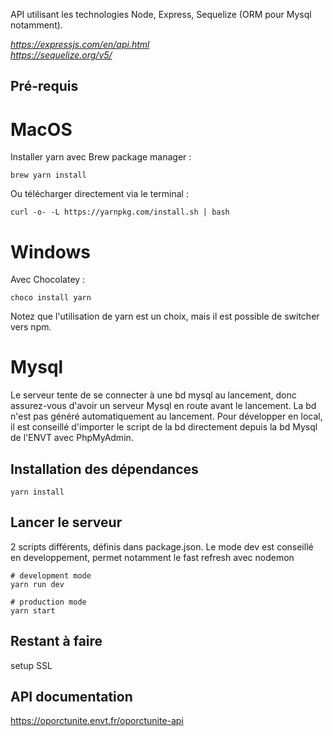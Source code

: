 API utilisant les technologies Node, Express, Sequelize (ORM pour Mysql notamment).

*https://expressjs.com/en/api.html* <br>
*https://sequelize.org/v5/*

## Pré-requis

# MacOS

Installer yarn avec Brew package manager :

```
brew yarn install
```

Ou télécharger directement via le terminal :

```
curl -o- -L https://yarnpkg.com/install.sh | bash
```

# Windows

Avec Chocolatey :

```
choco install yarn
```

Notez que l'utilisation de yarn est un choix, mais il est possible de switcher vers npm.


# Mysql

Le serveur tente de se connecter à une bd mysql au lancement, donc assurez-vous d'avoir un serveur Mysql en route
avant le lancement. 
La bd n'est pas généré automatiquement au lancement. 
Pour développer en local, il est conseillé d'importer le script de la bd directement depuis la bd Mysql de l'ENVT avec PhpMyAdmin.



## Installation des dépendances

```
yarn install
```

## Lancer le serveur

2 scripts différents, définis dans package.json. 
Le mode dev est conseillé en developpement, permet notamment le fast refresh avec nodemon

```
# development mode
yarn run dev

# production mode
yarn start
```

## Restant à faire
setup SSL


## API documentation
https://oporctunite.envt.fr/oporctunite-api






